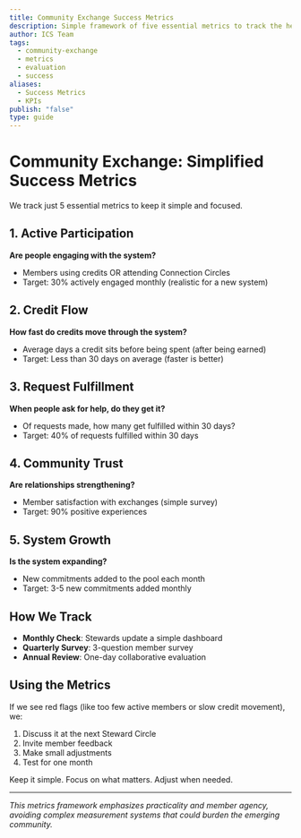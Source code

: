 ```yaml
---
title: Community Exchange Success Metrics
description: Simple framework of five essential metrics to track the health and growth of the Community Exchange system
author: ICS Team
tags:
  - community-exchange
  - metrics
  - evaluation
  - success
aliases:
  - Success Metrics
  - KPIs
publish: "false"
type: guide
---
```


# Community Exchange: Simplified Success Metrics

We track just 5 essential metrics to keep it simple and focused.

## 1. Active Participation
**Are people engaging with the system?**
- Members using credits OR attending Connection Circles
- Target: 30% actively engaged monthly (realistic for a new system)

## 2. Credit Flow
**How fast do credits move through the system?**
- Average days a credit sits before being spent (after being earned)
- Target: Less than 30 days on average (faster is better)

## 3. Request Fulfillment
**When people ask for help, do they get it?**
- Of requests made, how many get fulfilled within 30 days?
- Target: 40% of requests fulfilled within 30 days

## 4. Community Trust
**Are relationships strengthening?**
- Member satisfaction with exchanges (simple survey)
- Target: 90% positive experiences

## 5. System Growth
**Is the system expanding?**
- New commitments added to the pool each month
- Target: 3-5 new commitments added monthly

## How We Track

- **Monthly Check**: Stewards update a simple dashboard
- **Quarterly Survey**: 3-question member survey
- **Annual Review**: One-day collaborative evaluation

## Using the Metrics

If we see red flags (like too few active members or slow credit movement), we:
1. Discuss it at the next Steward Circle
2. Invite member feedback
3. Make small adjustments
4. Test for one month

Keep it simple. Focus on what matters. Adjust when needed.

---

*This metrics framework emphasizes practicality and member agency, avoiding complex measurement systems that could burden the emerging community.*